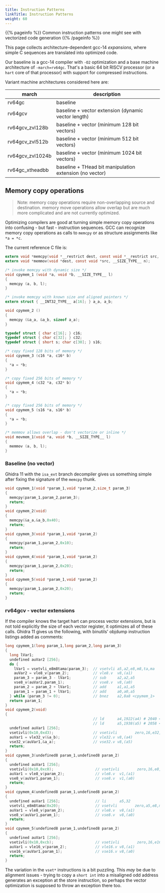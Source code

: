 ```yaml
---
title: Instruction Patterns
linkTitle: Instruction Patterns
weight: 60
---
```


{{% pageinfo %}}
Common instruction patterns one might see with vectorized code generation
{{% /pageinfo %}}

This page collects architecture-dependent gcc-14 *expansions*, where simple C sequences are translated into
optimized code.

Our baseline is a gcc-14 compiler with `-O2` optimization and a base machine architecture of `-march=rv64gc`.  That's a basic 64 bit RISCV
processor (or a `hart` core of that processor) with support for compressed instructions.

Variant machine architectures considered here are:

| march | description |
| ----- | ----------- |
| rv64gc | baseline   |
| rv64gcv | baseline + vector extension (dynamic vector length) |
| rv64gcv_zvl128b | baseline + vector (minimum 128 bit vectors) |
| rv64gcv_zvl512b | baseline + vector (minimum 512 bit vectors) |
| rv64gcv_zvl1024b | baseline + vector (minimum 1024 bit vectors) |
| rv64gc_xtheadbb | baseline + THead bit manipulation extension (no vector) | 

## Memory copy operations

>Note: memory copy operations require non-overlapping source
>      and destination.  memory move operations allow overlap
>      but are much more complicated and are not currently
>      optimized.

Optimizing compilers are good at turning simple memory copy operations into confusing - but fast - instruction sequences.
GCC can recognize memory copy operations as calls to `memcpy` or as structure assignments like `*a = *c`.

The current reference C file is:

```c
extern void *memcpy(void *__restrict dest, const void *__restrict src, __SIZE_TYPE__ n);
extern void *memmov(void *dest, const void *src, __SIZE_TYPE__ n);

/* invoke memcpy with dynamic size */
void cpymem_1 (void *a, void *b, __SIZE_TYPE__ l)
{
  memcpy (a, b, l);
}

/* invoke memcpy with known size and aligned pointers */
extern struct { __INT32_TYPE__ a[16]; } a_a, a_b;

void cpymem_2 ()
{
  memcpy (&a_a, &a_b, sizeof a_a);
}

typedef struct { char c[16]; } c16;
typedef struct { char c[32]; } c32;
typedef struct { short s; char c[30]; } s16;

/* copy fixed 128 bits of memory */
void cpymem_3 (c16 *a, c16* b)
{
  *a = *b;
}

/* copy fixed 256 bits of memory */
void cpymem_4 (c32 *a, c32* b)
{
  *a = *b;
}

/* copy fixed 256 bits of memory */
void cpymem_5 (s16 *a, s16* b)
{
  *a = *b;
}

/* memmov allows overlap - don't vectorize or inline */
void movmem_1(void *a, void *b, __SIZE_TYPE__ l)
{
  memmov (a, b, l);
}

```

### Baseline (no vector)

Ghidra 11 with the `isa_ext` branch decompiler gives us something simple after fixing the signature of the `memcpy` thunk.

```c
void cpymem_1(void *param_1,void *param_2,size_t param_3)
{
  memcpy(param_1,param_2,param_3);
  return;
}
void cpymem_2(void)
{
  memcpy(&a_a,&a_b,0x40);
  return;
}
void cpymem_3(void *param_1,void *param_2)
{
  memcpy(param_1,param_2,0x10);
  return;
}
void cpymem_4(void *param_1,void *param_2)
{
  memcpy(param_1,param_2,0x20);
  return;
}
void cpymem_5(void *param_1,void *param_2)
{
  memcpy(param_1,param_2,0x20);
  return;
}
```

### rv64gcv - vector extensions

If the compiler knows the target hart can process vector extensions, but is not told
explicitly the size of each vector register, it optimizes all of these calls.  Ghidra 11 gives us
the following, with binutils' objdump instruction listings added as comments:

```c
long cpymem_1(long param_1,long param_2,long param_3)
{
  long lVar1;
  undefined auVar2 [256];
  do {
    lVar1 = vsetvli_e8m8tama(param_3);  // vsetvli a5,a2,e8,m8,ta,ma
    auVar2 = vle8_v(param_2);           // vle8.v  v8,(a1)
    param_3 = param_3 - lVar1;          // sub     a2,a2,a5
    vse8_v(auVar2,param_1);             // vse8.v  v8,(a0)
    param_2 = param_2 + lVar1;          // add     a1,a1,a5
    param_1 = param_1 + lVar1;          // add     a0,a0,a5
  } while (param_3 != 0);               // bnez    a2,8a8 <cpymem_1>
  return param_1;
}
void cpymem_2(void)
{
                                        // ld      a4,1922(a4) # 2040 <a_b@Base>
                                        // ld      a5,1938(a5) # 2058 <a_a@Base>
  undefined auVar1 [256];
  vsetivli(0x10,0xd3);                  // vsetivli        zero,16,e32,m8,ta,ma
  auVar1 = vle32_v(&a_b);               // vle32.v v8,(a4)
  vse32_v(auVar1,&a_a);                 // vse32.v v8,(a5)
  return;
}
void cpymem_3(undefined8 param_1,undefined8 param_2)
{
  undefined auVar1 [256];
  vsetivli(0x10,0xc0);                   // vsetivli        zero,16,e8,m1,ta,ma
  auVar1 = vle8_v(param_2);              // vle8.v  v1,(a1)
  vse8_v(auVar1,param_1);                // vse8.v  v1,(a0)
  return;
}
void cpymem_4(undefined8 param_1,undefined8 param_2)
{
  undefined auVar1 [256];                // li      a5,32
  vsetvli_e8m8tama(0x20);                // vsetvli        zero,a5,e8,m8,ta,ma
  auVar1 = vle8_v(param_2);              // vle8.v  v8,(a1)
  vse8_v(auVar1,param_1);                // vse8.v  v8,(a0)
  return;
}
void cpymem_5(undefined8 param_1,undefined8 param_2)
{
  undefined auVar1 [256];
  vsetivli(0x10,0xcb);                   // vsetivli        zero,16,e16,m8,ta,ma
  auVar1 = vle16_v(param_2);             // vle16.v v8,(a1)
  vse16_v(auVar1,param_1);               // vse16.v v8,(a0)
  return;
}
```

The variation in the `vset*` instructions is a bit puzzling.  This *may* be due to
alignment issues - trying to copy a `short int` into a misaligned odd address generates
an exception at the store instruction, so perhaps the vector optimization is supposed
to throw an exception there too.
